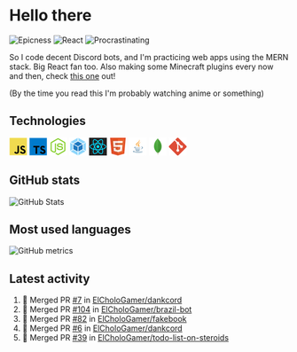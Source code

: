 # Hello there

![Epicness](https://img.shields.io/badge/Epicness-69%25-brightgreen)
![React](https://img.shields.io/badge/React-good-blue)
![Procrastinating](https://img.shields.io/badge/Procrastinating-always-red)

So I code decent Discord bots, and I'm practicing web apps using the MERN stack. Big React fan too.
Also making some Minecraft plugins every now and then, check [this one][userlogin] out!

(By the time you read this I'm probably watching anime or something)

## Technologies

![JavaScript][javascript]
![TypeScript][typescript]
![Node.js][node]
![Webpack][webpack]
![React][react]
![HTML][html]
![Java][java]
![MongoDB][mongodb]
![Git][git]

## GitHub stats

![GitHub Stats](https://github-readme-stats.vercel.app/api?username=ElCholoGamer&theme=tokyonight)

## Most used languages

![GitHub metrics](https://metrics.lecoq.io/ElCholoGamer?template=terminal&base.header=0&base.activity=0&base.community=0&base.repositories=0&base.metadata=0&languages=1)

## Latest activity

<!--START_SECTION:activity-->

1. 🎉 Merged PR [#7](https://github.com/ElCholoGamer/dankcord/pull/7) in [ElCholoGamer/dankcord](https://github.com/ElCholoGamer/dankcord)
2. 🎉 Merged PR [#104](https://github.com/ElCholoGamer/brazil-bot/pull/104) in [ElCholoGamer/brazil-bot](https://github.com/ElCholoGamer/brazil-bot)
3. 🎉 Merged PR [#82](https://github.com/ElCholoGamer/fakebook/pull/82) in [ElCholoGamer/fakebook](https://github.com/ElCholoGamer/fakebook)
4. 🎉 Merged PR [#6](https://github.com/ElCholoGamer/dankcord/pull/6) in [ElCholoGamer/dankcord](https://github.com/ElCholoGamer/dankcord)
5. 🎉 Merged PR [#39](https://github.com/ElCholoGamer/todo-list-on-steroids/pull/39) in [ElCholoGamer/todo-list-on-steroids](https://github.com/ElCholoGamer/todo-list-on-steroids)
<!--END_SECTION:activity-->

[userlogin]: https://www.spigotmc.org/resources/userlogin.80669/
[javascript]: https://raw.githubusercontent.com/ElCholoGamer/ElCholoGamer/master/icons/javascript.png
[typescript]: https://raw.githubusercontent.com/ElCholoGamer/ElCholoGamer/master/icons/typescript.png
[java]: https://raw.githubusercontent.com/ElCholoGamer/ElCholoGamer/master/icons/java.png
[node]: https://raw.githubusercontent.com/ElCholoGamer/ElCholoGamer/master/icons/node.png
[react]: https://raw.githubusercontent.com/ElCholoGamer/ElCholoGamer/master/icons/react.png
[webpack]: https://raw.githubusercontent.com/ElCholoGamer/ElCholoGamer/master/icons/webpack.png
[html]: https://raw.githubusercontent.com/ElCholoGamer/ElCholoGamer/master/icons/html.png
[git]: https://raw.githubusercontent.com/ElCholoGamer/ElCholoGamer/master/icons/git.png
[mongodb]: https://raw.githubusercontent.com/ElCholoGamer/ElCholoGamer/master/icons/mongodb.png
